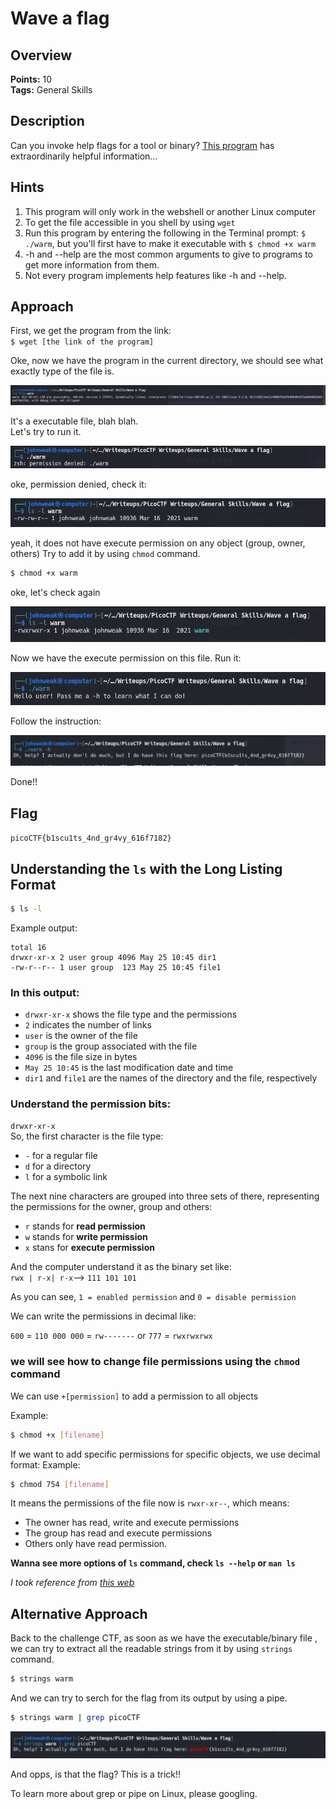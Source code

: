 # Wave a flag

## Overview
**Points:** 10\
**Tags:** General Skills
## Description
Can you invoke help flags for a tool or binary? [This program](./warm) has extraordinarily helpful information...
## Hints
1. This program will only work in the webshell or another Linux computer
2. To get the file accessible in you shell by using `wget`
3. Run this program by entering the following in the Terminal prompt: `$ ./warm`, but you'll first have to make it executable with `$ chmod +x warm`
4. -h and --help are the most common arguments to give to programs to get more information from them.
5. Not every program implements help features like -h and --help.
## Approach

First, we get the program from the link:\
`$ wget [the link of the program]`

Oke, now we have the program in the current directory, we should see what exactly type of the file is. 

![alt text](image.png)

It's a executable file, blah blah. \
Let's try to run it.

![alt text](image-1.png)

oke, permission denied, check it:

![alt text](image-2.png)

yeah, it does not have execute permission on any object (group, owner, others)
Try to add it by using `chmod` command.
```bash
$ chmod +x warm
```
oke, let's check again

![alt text](image-3.png)

Now we have the execute permission on this file. Run it:

![alt text](image-4.png)

Follow the instruction:

![alt text](image-5.png)

Done!!
## Flag

`picoCTF{b1scu1ts_4nd_gr4vy_616f7182}`

## Understanding the `ls` with the Long Listing Format

```bash
$ ls -l
```
Example output:

```
total 16
drwxr-xr-x 2 user group 4096 May 25 10:45 dir1
-rw-r--r-- 1 user group  123 May 25 10:45 file1
```
### In this output:
- `drwxr-xr-x` shows the file type and the permissions
- `2` indicates the number of links
- `user` is the owner of the file
- `group` is the group associated with the file
- `4096` is the file size in bytes
- `May 25 10:45` is the last modification date and time
- `dir1` and `file1` are the names of the directory and the file, respectively

### Understand the permission bits:
`drwxr-xr-x`\
So, the first character is the file type:
- `-` for a regular file
- `d` for a directory
- `l` for a symbolic link

The next nine characters are grouped into three sets of there, representing the permissions for the owner, group and others:
- `r` stands for **read permission**
- `w` stands for **write permission**
- `x` stans for **execute permission**

And the computer understand it as the binary set like:\
`rwx | r-x| r-x`--> `111 101 101`

As you can see, `1 = enabled permission` and `0 = disable permission`

We can write the permissions in decimal like:

`600` = `110 000 000` = `rw-------` or `777` = `rwxrwxrwx`

### we will see how to change file permissions using the `chmod` command

We can use `+[permission]` to add a permission to all objects

Example:
```bash
$ chmod +x [filename]
```

If we want to add specific permissions for specific objects, we use decimal format:
Example:
```bash
$ chmod 754 [filename]
```

It means the permissions of the file now is `rwxr-xr--`, which means:
- The owner has read, write and execute permissions
- The group has read and execute permissions
- Others only have read permission.

**Wanna see more options of `ls` command, check `ls --help` or `man ls`**

*I took reference from [this web](https://linuxconfig.org/understanding-of-ls-command-with-a-long-listing-format-output-with-permission-bits)*

## Alternative Approach 

Back to the challenge CTF, as soon as we have the executable/binary file , we can try to extract all the readable strings from it by using `strings` command.

```bash
$ strings warm
```

And we can try to serch for the flag from its output by using a pipe.
```bash
$ strings warm | grep picoCTF
```
![alt text](image-6.png)

And opps, is that the flag? This is a trick!!

To learn more about grep or pipe on Linux, please googling.
